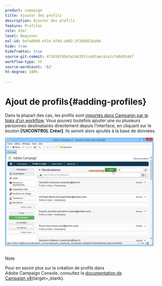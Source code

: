 ```yaml
---
product: campaign
title: Ajouter des profils
description: Ajouter des profils
feature: Profiles
role: User
level: Beginner
exl-id: befa8948-ef2e-4f4d-a002-3f26d8516a0d
hide: true
hidefromtoc: true
source-git-commit: 471018f09e5a14635fcce07aeca1e2cf48d9144f
workflow-type: ht
source-wordcount: '62'
ht-degree: 100%

---
```


# Ajout de profils{#adding-profiles}



Dans la plupart des cas, les profils sont [importés dans Campaign par le biais d’un workflow](../../platform/using/import-export-workflows.md). Vous pouvez toutefois ajouter une ou plusieurs personnes destinataires directement depuis l’interface, en cliquant sur le bouton **[!UICONTROL Créer]**. Ils seront alors ajoutés à la base de données.

![](assets/s_ncs_user_profile_add.png)

>[!NOTE]
>
>Pour en savoir plus sur la création de profils dans Adobe Campaign Console, consultez la [documentation de Campaign v8](https://experienceleague.adobe.com/fr/docs/campaign-classic/using/getting-started/profile-management/adding-profiles){target=_blank}.


<!--
Enter the information for this profile. The tabs and fields to be completed are described in [Editing a profile](../../platform/using/editing-a-profile.md).

Click **[!UICONTROL Save]** to validate profile creation. The profile is then added in Adobe Campaign database.
-->